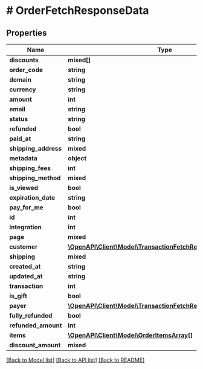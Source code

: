 # # OrderFetchResponseData

## Properties

Name | Type | Description | Notes
------------ | ------------- | ------------- | -------------
**discounts** | **mixed[]** |  |
**order_code** | **string** |  |
**domain** | **string** |  |
**currency** | **string** |  |
**amount** | **int** |  |
**email** | **string** |  |
**status** | **string** |  |
**refunded** | **bool** |  |
**paid_at** | **string** |  |
**shipping_address** | **mixed** |  |
**metadata** | **object** |  |
**shipping_fees** | **int** |  |
**shipping_method** | **mixed** |  |
**is_viewed** | **bool** |  |
**expiration_date** | **string** |  |
**pay_for_me** | **bool** |  |
**id** | **int** |  |
**integration** | **int** |  |
**page** | **mixed** |  |
**customer** | [**\OpenAPI\Client\Model\TransactionFetchResponseDataCustomer**](TransactionFetchResponseDataCustomer.md) |  |
**shipping** | **mixed** |  |
**created_at** | **string** |  |
**updated_at** | **string** |  |
**transaction** | **int** |  |
**is_gift** | **bool** |  |
**payer** | [**\OpenAPI\Client\Model\TransactionFetchResponseDataCustomer**](TransactionFetchResponseDataCustomer.md) |  |
**fully_refunded** | **bool** |  |
**refunded_amount** | **int** |  |
**items** | [**\OpenAPI\Client\Model\OrderItemsArray[]**](OrderItemsArray.md) |  |
**discount_amount** | **mixed** |  |

[[Back to Model list]](../../README.md#models) [[Back to API list]](../../README.md#endpoints) [[Back to README]](../../README.md)

